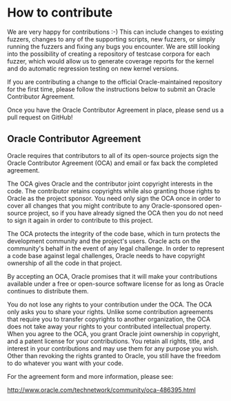 How to contribute
=================

We are very happy for contributions :-) This can include changes to existing fuzzers, changes to any of the supporting scripts, new fuzzers, or simply running the fuzzers and fixing any bugs you encounter. We are still looking into the possibility of creating a repository of testcase corpora for each fuzzer, which would allow us to generate coverage reports for the kernel and do automatic regression testing on new kernel versions.

If you are contributing a change to the official Oracle-maintained repository for the first time, please follow the instructions below to submit an Oracle Contributor Agreement.

Once you have the Oracle Contributor Agreement in place, please send us a pull request on GitHub!


Oracle Contributor Agreement
----------------------------

Oracle requires that contributors to all of its open-source projects sign the Oracle Contributor Agreement (OCA) and email or fax back the completed agreement.

The OCA gives Oracle and the contributor joint copyright interests in the code. The contributor retains copyrights while also granting those rights to Oracle as the project sponsor. You need only sign the OCA once in order to cover all changes that you might contribute to any Oracle-sponsored open-source project, so if you have already signed the OCA then you do not need to sign it again in order to contribute to this project.

The OCA protects the integrity of the code base, which in turn protects the development community and the project's users. Oracle acts on the community's behalf in the event of any legal challenge. In order to represent a code base against legal challenges, Oracle needs to have copyright ownership of all the code in that project.

By accepting an OCA, Oracle promises that it will make your contributions available under a free or open-source software license for as long as Oracle continues to distribute them.

You do not lose any rights to your contribution under the OCA. The OCA only asks you to share your rights. Unlike some contribution agreements that require you to transfer copyrights to another organization, the OCA does not take away your rights to your contributed intellectual property. When you agree to the OCA, you grant Oracle joint ownership in copyright, and a patent license for your contributions. You retain all rights, title, and interest in your contributions and may use them for any purpose you wish. Other than revoking the rights granted to Oracle, you still have the freedom to do whatever you want with your code.

For the agreement form and more information, please see:

http://www.oracle.com/technetwork/community/oca-486395.html
